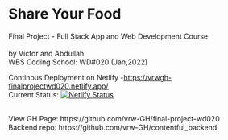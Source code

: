 # Share Your Food

Final Project - Full Stack App and Web Development Course
<br />
<br />
by Victor and Abdullah
<br />
WBS Coding School: WD#020 (Jan,2022)
<br />

Continous Deployment on Netlify -https://vrwgh-finalprojectwd020.netlify.app/
<br />
Current Status: [![Netlify Status](https://api.netlify.com/api/v1/badges/f488c099-1a9a-4daf-81fc-4fe9817e8f3c/deploy-status)](https://app.netlify.com/sites/vrwgh-finalprojectwd020/deploys)

<br />
View GH Page: https://github.com/vrw-GH/final-project-wd020
<br />
Backend repo: https://github.com/vrw-GH/contentful_backend
